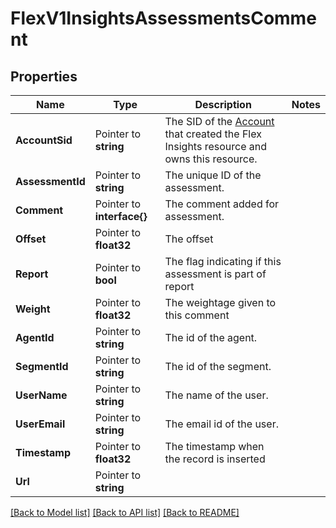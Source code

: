 # FlexV1InsightsAssessmentsComment

## Properties

Name | Type | Description | Notes
------------ | ------------- | ------------- | -------------
**AccountSid** | Pointer to **string** | The SID of the [Account](https://www.twilio.com/docs/iam/api/account) that created the Flex Insights resource and owns this resource. |
**AssessmentId** | Pointer to **string** | The unique ID of the assessment. |
**Comment** | Pointer to **interface{}** | The comment added for assessment. |
**Offset** | Pointer to **float32** | The offset |
**Report** | Pointer to **bool** | The flag indicating if this assessment is part of report  |
**Weight** | Pointer to **float32** | The weightage given to this comment |
**AgentId** | Pointer to **string** | The id of the agent. |
**SegmentId** | Pointer to **string** | The id of the segment. |
**UserName** | Pointer to **string** | The name of the user. |
**UserEmail** | Pointer to **string** | The email id of the user. |
**Timestamp** | Pointer to **float32** | The timestamp when the record is inserted |
**Url** | Pointer to **string** |  |

[[Back to Model list]](../README.md#documentation-for-models) [[Back to API list]](../README.md#documentation-for-api-endpoints) [[Back to README]](../README.md)


